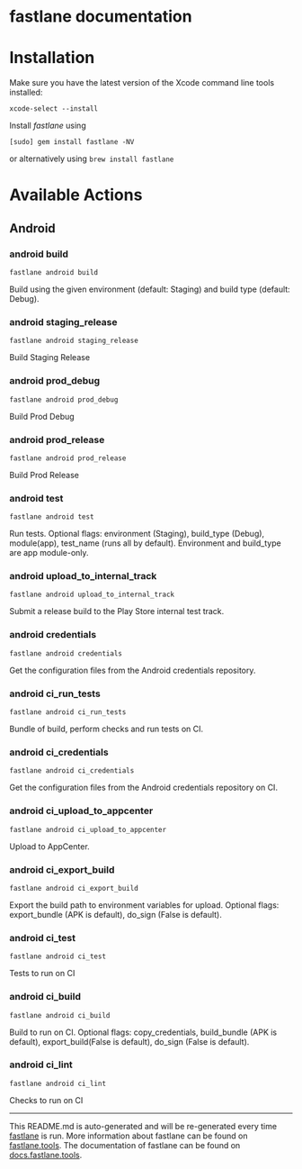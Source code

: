 fastlane documentation
================
# Installation

Make sure you have the latest version of the Xcode command line tools installed:

```
xcode-select --install
```

Install _fastlane_ using
```
[sudo] gem install fastlane -NV
```
or alternatively using `brew install fastlane`

# Available Actions
## Android
### android build
```
fastlane android build
```
Build using the given environment (default: Staging) and build type (default: Debug).
### android staging_release
```
fastlane android staging_release
```
Build Staging Release
### android prod_debug
```
fastlane android prod_debug
```
Build Prod Debug
### android prod_release
```
fastlane android prod_release
```
Build Prod Release
### android test
```
fastlane android test
```
Run tests. Optional flags: environment (Staging), build_type (Debug), module(app), test_name (runs all by default). Environment and build_type are app module-only.
### android upload_to_internal_track
```
fastlane android upload_to_internal_track
```
Submit a release build to the Play Store internal test track.
### android credentials
```
fastlane android credentials
```
Get the configuration files from the Android credentials repository.
### android ci_run_tests
```
fastlane android ci_run_tests
```
Bundle of build, perform checks and run tests on CI.
### android ci_credentials
```
fastlane android ci_credentials
```
Get the configuration files from the Android credentials repository on CI.
### android ci_upload_to_appcenter
```
fastlane android ci_upload_to_appcenter
```
Upload to AppCenter.
### android ci_export_build
```
fastlane android ci_export_build
```
Export the build path to environment variables for upload. Optional flags: export_bundle (APK is default), do_sign (False is default).
### android ci_test
```
fastlane android ci_test
```
Tests to run on CI
### android ci_build
```
fastlane android ci_build
```
Build to run on CI. Optional flags: copy_credentials, build_bundle (APK is default), export_build(False is default), do_sign (False is default).
### android ci_lint
```
fastlane android ci_lint
```
Checks to run on CI

----

This README.md is auto-generated and will be re-generated every time [fastlane](https://fastlane.tools) is run.
More information about fastlane can be found on [fastlane.tools](https://fastlane.tools).
The documentation of fastlane can be found on [docs.fastlane.tools](https://docs.fastlane.tools).
